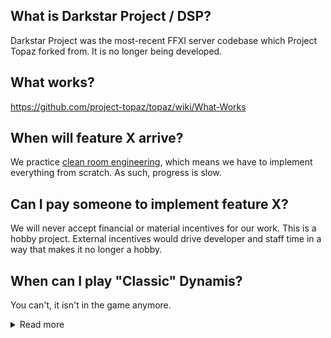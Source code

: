 ## What is Darkstar Project / DSP?
Darkstar Project was the most-recent FFXI server codebase which Project Topaz forked from. It is no longer being developed.

## What works?
https://github.com/project-topaz/topaz/wiki/What-Works

## When will feature X arrive?
We practice [clean room engineering](https://en.wikipedia.org/wiki/Clean_room_design), which means we have to implement everything from scratch. As such, progress is slow.

## Can I pay someone to implement feature X?
We will never accept financial or material incentives for our work. This is a hobby project. External incentives would drive developer and staff time in a way that makes it no longer a hobby.

## When can I play "Classic" Dynamis?
You can't, it isn't in the game anymore.
<details>
  <summary>Read more</summary>
  Nope. Not gonna happen.
</details>
